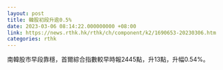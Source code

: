 ```yaml
---
layout: post
title: 韓股初段升逾0.5%
date: 2023-03-06 08:14:22.000000000 +08:00
link: https://news.rthk.hk/rthk/ch/component/k2/1690653-20230306.htm
categories: rthk
---
```


南韓股市早段靠穩，首爾綜合指數較早時報2445點，升13點，升幅0.54%。
